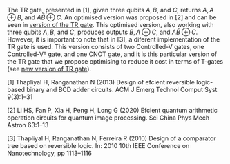 The TR gate, presented in [1], given three qubits $A, B$, and $C$, returns $A, A \oplus B$, and $A\bar{B} \oplus C$. An optimised version was proposed in [2] and can be seen in [version of the TR gate](TR_original.png). This optimised version, also working with three qubits $A, B$, and $C$, produces outputs $B, A \oplus C$, and $A\bar{B} \oplus C$. However, it is important to note that in [3], a diferent implementation of the TR gate is used. This version consists of two Controlled-V gates, one Controlled-V† gate, and one CNOT gate, and it is  this particular version of the TR gate that we propose optimising to reduce it cost in terms of T-gates (see [new version of TR gate](TR_proposed.png)). 

[1] Thapliyal H, Ranganathan N (2013) Design of efcient reversible logic-based binary and BCD 
adder circuits. ACM J Emerg Technol Comput Syst 9(3):1–31

[2] Li HS, Fan P, Xia H, Peng H, Long G (2020) Efcient quantum arithmetic operation circuits for 
quantum image processing. Sci China Phys Mech Astron 63:1–13

[3] Thapliyal H, Ranganathan N, Ferreira R (2010) Design of a comparator tree based on reversible 
logic. In: 2010 10th IEEE Conference on Nanotechnology, pp 1113–1116
